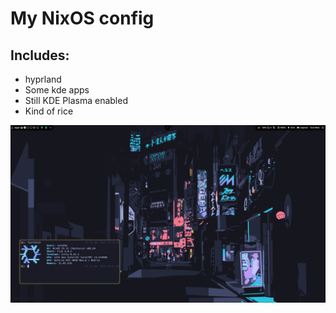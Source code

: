 # My NixOS config

## Includes:
- hyprland
- Some kde apps
- Still KDE Plasma enabled
- Kind of rice

![rice](./rice.png)